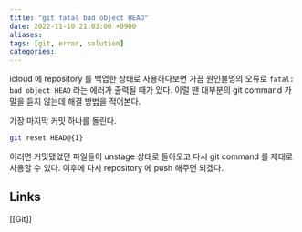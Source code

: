 ```yaml
---
title: "git fatal bad object HEAD"
date: 2022-11-10 21:03:00 +0900
aliases: 
tags: [git, error, solution]
categories: 
---
```


icloud 에 repository 를 백업한 상태로 사용하다보면 가끔 원인불명의 오류로 `fatal: bad object HEAD` 라는 에러가 출력될 때가 있다. 이럴 땐 대부분의 git command 가 말을 듣지 않는데 해결 방법을 적어본다.

가장 마지막 커밋 하나를 돌린다.

```bash
git reset HEAD@{1}
```

이러면 커밋됐었던 파일들이 unstage 상태로 돌아오고 다시 git command 를 제대로 사용할 수 있다. 이후에 다시 repository 에 push 해주면 되겠다.

## Links

[[Git]]